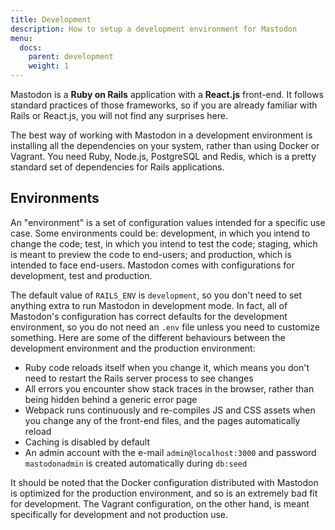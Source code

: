 ```yaml
---
title: Development
description: How to setup a development environment for Mastodon
menu:
  docs:
    parent: development
    weight: 1
---
```


Mastodon is a **Ruby on Rails** application with a **React.js** front-end. It follows standard practices of those frameworks, so if you are already familiar with Rails or React.js, you will not find any surprises here.

The best way of working with Mastodon in a development environment is installing all the dependencies on your system, rather than using Docker or Vagrant. You need Ruby, Node.js, PostgreSQL and Redis, which is a pretty standard set of dependencies for Rails applications.

## Environments

An "environment" is a set of configuration values intended for a specific use case. Some environments could be: development, in which you intend to change the code; test, in which you intend to test the code; staging, which is meant to preview the code to end-users; and production, which is intended to face end-users. Mastodon comes with configurations for development, test and production.

The default value of `RAILS_ENV` is `development`, so you don't need to set anything extra to run Mastodon in development mode. In fact, all of Mastodon's configuration has correct defaults for the development environment, so you do not need an `.env` file unless you need to customize something. Here are some of the different behaviours between the development environment and the production environment:

- Ruby code reloads itself when you change it, which means you don't need to restart the Rails server process to see changes
- All errors you encounter show stack traces in the browser, rather than being hidden behind a generic error page
- Webpack runs continuously and re-compiles JS and CSS assets when you change any of the front-end files, and the pages automatically reload
- Caching is disabled by default
- An admin account with the e-mail `admin@localhost:3000` and password `mastodonadmin` is created automatically during `db:seed`

It should be noted that the Docker configuration distributed with Mastodon is optimized for the production environment, and so is an extremely bad fit for development. The Vagrant configuration, on the other hand, is meant specifically for development and not production use.